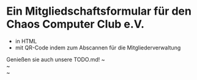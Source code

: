 # Ein Mitgliedschaftsformular für den Chaos Computer Club e.V.
- in HTML
- mit QR-Code indem zum Abscannen für die Mitgliederverwaltung

Genießen sie auch unsere TODO.md!
~                                                                                                                                           
~                                                                                                                                           
~                                       
